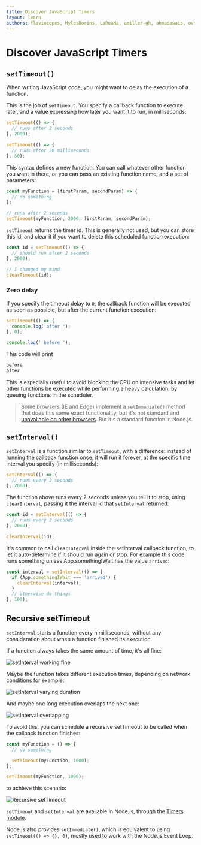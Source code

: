 ```yaml
---
title: Discover JavaScript Timers
layout: learn
authors: flaviocopes, MylesBorins, LaRuaNa, amiller-gh, ahmadawais, ovflowd
---
```


# Discover JavaScript Timers

## `setTimeout()`

When writing JavaScript code, you might want to delay the execution of a function.

This is the job of `setTimeout`. You specify a callback function to execute later, and a value expressing how later you want it to run, in milliseconds:

```js
setTimeout(() => {
  // runs after 2 seconds
}, 2000);

setTimeout(() => {
  // runs after 50 milliseconds
}, 50);
```

This syntax defines a new function. You can call whatever other function you want in there, or you can pass an existing function name, and a set of parameters:

```js
const myFunction = (firstParam, secondParam) => {
  // do something
};

// runs after 2 seconds
setTimeout(myFunction, 2000, firstParam, secondParam);
```

`setTimeout` returns the timer id. This is generally not used, but you can store this id, and clear it if you want to delete this scheduled function execution:

```js
const id = setTimeout(() => {
  // should run after 2 seconds
}, 2000);

// I changed my mind
clearTimeout(id);
```

### Zero delay

If you specify the timeout delay to `0`, the callback function will be executed as soon as possible, but after the current function execution:

```js
setTimeout(() => {
  console.log('after ');
}, 0);

console.log(' before ');
```

This code will print

```bash
before
after
```

This is especially useful to avoid blocking the CPU on intensive tasks and let other functions be executed while performing a heavy calculation, by queuing functions in the scheduler.

> Some browsers (IE and Edge) implement a `setImmediate()` method that does this same exact functionality, but it's not standard and [unavailable on other browsers](https://caniuse.com/#feat=setimmediate). But it's a standard function in Node.js.

## `setInterval()`

`setInterval` is a function similar to `setTimeout`, with a difference: instead of running the callback function once, it will run it forever, at the specific time interval you specify (in milliseconds):

```js
setInterval(() => {
  // runs every 2 seconds
}, 2000);
```

The function above runs every 2 seconds unless you tell it to stop, using `clearInterval`, passing it the interval id that `setInterval` returned:

```js
const id = setInterval(() => {
  // runs every 2 seconds
}, 2000);

clearInterval(id);
```

It's common to call `clearInterval` inside the setInterval callback function, to let it auto-determine if it should run again or stop. For example this code runs something unless App.somethingIWait has the value `arrived`:

```js
const interval = setInterval(() => {
  if (App.somethingIWait === 'arrived') {
    clearInterval(interval);
  }
  // otherwise do things
}, 100);
```

## Recursive setTimeout

`setInterval` starts a function every n milliseconds, without any consideration about when a function finished its execution.

If a function always takes the same amount of time, it's all fine:

![setInterval working fine](/static/images/learn/javascript-timers/setinterval-ok.png)

Maybe the function takes different execution times, depending on network conditions for example:

![setInterval varying duration](/static/images/learn/javascript-timers/setinterval-varying-duration.png)

And maybe one long execution overlaps the next one:

![setInterval overlapping](/static/images/learn/javascript-timers/setinterval-overlapping.png)

To avoid this, you can schedule a recursive setTimeout to be called when the callback function finishes:

```js
const myFunction = () => {
  // do something

  setTimeout(myFunction, 1000);
};

setTimeout(myFunction, 1000);
```

to achieve this scenario:

![Recursive setTimeout](/static/images/learn/javascript-timers/recursive-settimeout.png)

`setTimeout` and `setInterval` are available in Node.js, through the [Timers module](https://nodejs.org/api/timers.html).

Node.js also provides `setImmediate()`, which is equivalent to using `setTimeout(() => {}, 0)`, mostly used to work with the Node.js Event Loop.